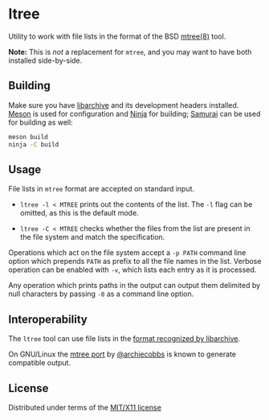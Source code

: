 ltree
=====

Utility to work with file lists in the format of the BSD
[mtree(8)](https://man.openbsd.org/mtree) tool.

**Note:** This is *not* a replacement for `mtree`, and you may want to have
both installed side-by-side.


Building
--------

Make sure you have [libarchive](https://www.libarchive.org/) and its
development headers installed. [Meson](http://mesonbuild.com) is used for
configuration and [Ninja](https://ninja-build.org/) for building;
[Samurai](https://github.com/michaelforney/samurai) can be used for building
as well:

```sh
meson build
ninja -C build
```


Usage
-----

File lists in `mtree` format are accepted on standard input.

- `ltree -l < MTREE` prints out the contents of the list. The `-l` flag can
  be omitted, as this is the default mode.

- `ltree -C < MTREE` checks whether the files from the list are present in the
  file system and match the specification.

Operations which act on the file system accept a `-p PATH` command line option
which prepends `PATH` as prefix to all the file names in the list. Verbose
operation can be enabled with `-v`, which lists each entry as it is processed.

Any operation which prints paths in the output can output them delimited by
null characters by passing `-0` as a command line option.


Interoperability
----------------

The `ltree` tool can use file lists in the [format recognized by
libarchive](https://github.com/libarchive/libarchive/wiki/ManPageMtree5).

On GNU/Linux the [mtree port](https://github.com/archiecobbs/mtree-port) by
[@archiecobbs](https://github.com/archiecobbs/) is known to generate
compatible output.


License
-------

Distributed under terms of the [MIT/X11
license](https://opensource.org/licenses/MIT)
